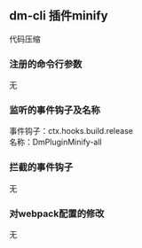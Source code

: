 ## dm-cli 插件minify
代码压缩

### 注册的命令行参数
无
### 监听的事件钩子及名称
事件钩子：ctx.hooks.build.release  
名称：DmPluginMinify-all

### 拦截的事件钩子
无

### 对webpack配置的修改
无